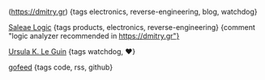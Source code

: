 
(https://dmitry.gr) {tags electronics, reverse-engineering, blog, watchdog}

[Saleae Logic](https://www.saleae.com/) {tags products, electronics, reverse-engineering} {comment "logic analyzer recommended in https://dmitry.gr"}

[Ursula K. Le Guin](https://www.ursulakleguin.com/home/) {tags watchdog, ❤}

[gofeed](https://github.com/mmcdole/gofeed) {tags code, rss, github}

